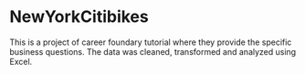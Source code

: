 # NewYorkCitibikes
This is a project of career foundary tutorial where they provide the specific business questions.
The data was cleaned, transformed and analyzed using Excel.